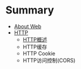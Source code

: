 # Summary

* [About Web](README.md)
* [HTTP](chapter1.md)
  * [HTTP概述](chapter1/httpgai-shu.md)
  * HTTP缓存
  * HTTP Cookie
  * HTTP访问控制\(CORS\)

